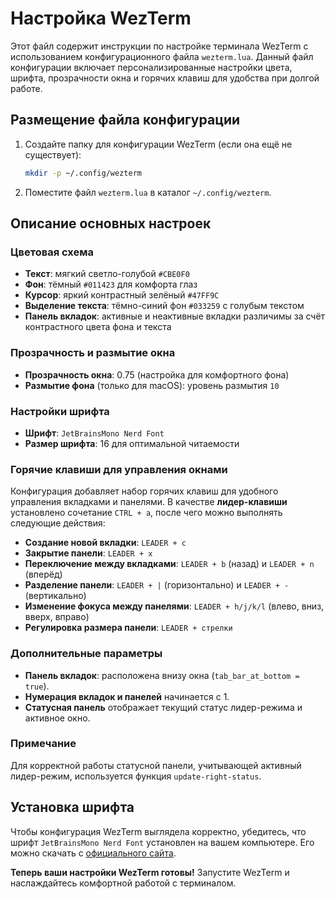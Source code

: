 
# Настройка WezTerm

Этот файл содержит инструкции по настройке терминала WezTerm с использованием конфигурационного файла `wezterm.lua`. Данный файл конфигурации включает персонализированные настройки цвета, шрифта, прозрачности окна и горячих клавиш для удобства при долгой работе.

## Размещение файла конфигурации

1. Создайте папку для конфигурации WezTerm (если она ещё не существует):
   ```bash
   mkdir -p ~/.config/wezterm
   ```

2. Поместите файл `wezterm.lua` в каталог `~/.config/wezterm`.

## Описание основных настроек

### Цветовая схема

- **Текст**: мягкий светло-голубой `#CBE0F0`
- **Фон**: тёмный `#011423` для комфорта глаз
- **Курсор**: яркий контрастный зелёный `#47FF9C`
- **Выделение текста**: тёмно-синий фон `#033259` с голубым текстом
- **Панель вкладок**: активные и неактивные вкладки различимы за счёт контрастного цвета фона и текста

### Прозрачность и размытие окна

- **Прозрачность окна**: 0.75 (настройка для комфортного фона)
- **Размытие фона** (только для macOS): уровень размытия `10`

### Настройки шрифта

- **Шрифт**: `JetBrainsMono Nerd Font`
- **Размер шрифта**: 16 для оптимальной читаемости

### Горячие клавиши для управления окнами

Конфигурация добавляет набор горячих клавиш для удобного управления вкладками и панелями. В качестве **лидер-клавиши** установлено сочетание `CTRL + a`, после чего можно выполнять следующие действия:

- **Создание новой вкладки**: `LEADER + c`
- **Закрытие панели**: `LEADER + x`
- **Переключение между вкладками**: `LEADER + b` (назад) и `LEADER + n` (вперёд)
- **Разделение панели**: `LEADER + |` (горизонтально) и `LEADER + -` (вертикально)
- **Изменение фокуса между панелями**: `LEADER + h/j/k/l` (влево, вниз, вверх, вправо)
- **Регулировка размера панели**: `LEADER + стрелки`

### Дополнительные параметры

- **Панель вкладок**: расположена внизу окна (`tab_bar_at_bottom = true`).
- **Нумерация вкладок и панелей** начинается с 1.
- **Статусная панель** отображает текущий статус лидер-режима и активное окно.

### Примечание

Для корректной работы статусной панели, учитывающей активный лидер-режим, используется функция `update-right-status`.

## Установка шрифта

Чтобы конфигурация WezTerm выглядела корректно, убедитесь, что шрифт `JetBrainsMono Nerd Font` установлен на вашем компьютере. Его можно скачать с [официального сайта](https://www.nerdfonts.com/).

**Теперь ваши настройки WezTerm готовы!** Запустите WezTerm и наслаждайтесь комфортной работой с терминалом.
